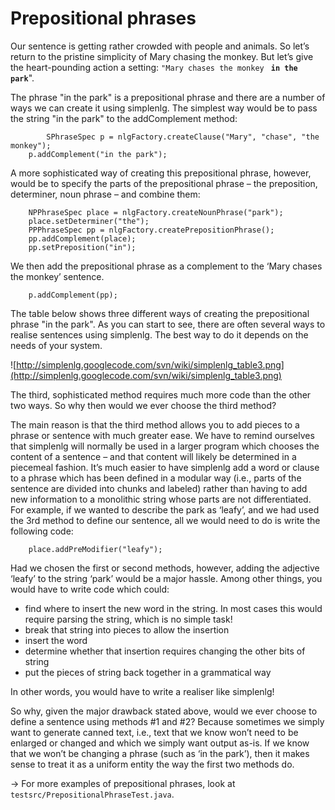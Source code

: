 # Prepositional phrases #

Our sentence is getting rather crowded with people and animals. So let’s return to the pristine simplicity of Mary chasing the monkey. But let’s give the heart-pounding action a setting:
`"Mary chases the monkey ` **`in the park`**".

The phrase "in the park" is a prepositional phrase and there are a number of ways we can create it using simplenlg. The simplest way would be to pass the string "in the park" to the addComplement method:
```
        SPhraseSpec p = nlgFactory.createClause("Mary", "chase", "the monkey");
	p.addComplement("in the park");
```

A more sophisticated way of creating this prepositional phrase, however, would be to specify the parts of the prepositional phrase – the preposition, determiner, noun phrase –  and combine them:
```
	NPPhraseSpec place = nlgFactory.createNounPhrase("park");
	place.setDeterminer("the");
	PPPhraseSpec pp = nlgFactory.createPrepositionPhrase();
	pp.addComplement(place);
	pp.setPreposition("in");
```
We then add the prepositional phrase as a complement to the ‘Mary chases the monkey’ sentence.
```
	p.addComplement(pp);
```
The table below shows three different ways of creating the prepositional phrase "in the park".  As you can start to see, there are often several ways to realise sentences using simplenlg.  The best way to do it depends on the needs of your system.

![http://simplenlg.googlecode.com/svn/wiki/simplenlg_table3.png](http://simplenlg.googlecode.com/svn/wiki/simplenlg_table3.png)

The third, sophisticated method requires much more code than the other two ways. So why then would we ever choose the third method?

The main reason is that the third method allows you to add pieces to a phrase or sentence with much greater ease. We have to remind ourselves that simplenlg will normally be used in a larger program which chooses the content of a sentence – and that content will likely be determined in a piecemeal fashion. It’s much easier to have simplenlg add a word or clause to a phrase which has been defined in a modular way (i.e., parts of the sentence are divided into chunks and labeled) rather than having to add new information to a monolithic string whose parts are not differentiated. For example, if we wanted to describe the park as ‘leafy’, and we had used the 3rd method to define our sentence, all we would need to do is write the following code:
```
	place.addPreModifier("leafy");
```

Had we chosen the first or second methods, however, adding the adjective ‘leafy’ to the string ‘park’ would be a major hassle. Among other things, you would have to write code which could:

  * find where to insert the new word in the string. In most cases this would require parsing the string, which is no simple task!
  * break that string into pieces to allow the insertion
  * insert the word
  * determine whether that insertion requires changing the other bits of string
  * put the pieces of string back together in a grammatical way

In other words, you would have to write a realiser like simplenlg!

So why, given the major drawback stated above, would we ever choose to define a sentence using methods #1 and #2? Because sometimes we simply want to generate canned text, i.e., text that we know won’t need to be enlarged or changed and which we simply want output as-is. If we know that we won’t be changing a phrase (such as ‘in the park’), then it makes sense to treat it as a uniform entity the way the first two methods do.

→  For more examples of prepositional phrases, look at `testsrc/PrepositionalPhraseTest.java`.